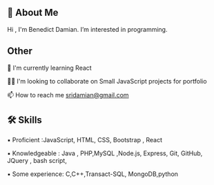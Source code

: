 ## 🚀 About Me
Hi , I'm Benedict Damian.
I’m interested in programming.



## Other 

🧠 I'm currently learning React

👯‍♀️ I'm looking to collaborate on  Small JavaScript projects for portfolio

📫 How to reach me sridamian@gmail.com




## 🛠 Skills
▪ Proficient :JavaScript, HTML, CSS, Bootstrap , React

▪ Knowledgeable : Java , PHP,MySQL ,Node.js, Express, Git, GitHub, JQuery , bash script,

▪ Some experience​: C,C++,Transact-SQL,  MongoDB,python
